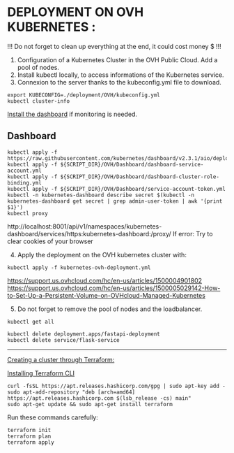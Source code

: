 
# DEPLOYMENT ON OVH KUBERNETES :
 !!! Do not forget to clean up everything at the end, it could cost money $ !!!

1. Configuration of a Kubernetes Cluster in the OVH Public Cloud. Add a pool of nodes.
2. Install kubectl locally, to access informations of the Kubernetes service.
3. Connexion to the server thanks to the kubeconfig.yml file to download.
```
export KUBECONFIG=./deployment/OVH/kubeconfig.yml
kubectl cluster-info
```
[Install the dashboard](https://docs.ovh.com/gb/en/kubernetes/installing-kubernetes-dashboard/) if monitoring is needed.
## Dashboard
```
kubectl apply -f https://raw.githubusercontent.com/kubernetes/dashboard/v2.3.1/aio/deploy/recommended.yaml
kubectl apply -f ${SCRIPT_DIR}/OVH/Dashboard/dashboard-service-account.yml
kubectl apply -f ${SCRIPT_DIR}/OVH/Dashboard/dashboard-cluster-role-binding.yml
kubectl apply -f ${SCRIPT_DIR}/OVH/Dashboard/service-account-token.yml
kubectl -n kubernetes-dashboard describe secret $(kubectl -n kubernetes-dashboard get secret | grep admin-user-token | awk '{print $1}')
kubectl proxy
```
http://localhost:8001/api/v1/namespaces/kubernetes-dashboard/services/https:kubernetes-dashboard:/proxy/
If error: Try to clear cookies of your browser

4. Apply the deployment on the OVH kubernetes cluster with:
```
kubectl apply -f kubernetes-ovh-deployment.yml
```
https://support.us.ovhcloud.com/hc/en-us/articles/1500004901802
https://support.us.ovhcloud.com/hc/en-us/articles/1500005029142-How-to-Set-Up-a-Persistent-Volume-on-OVHcloud-Managed-Kubernetes

5. Do not forget to remove the pool of nodes and the loadbalancer.
```
kubectl get all
```
```
kubectl delete deployment.apps/fastapi-deployment
kubectl delete service/flask-service
```
---------------------------
[Creating a cluster through Terraform:](https://docs.ovh.com/sg/en/kubernetes/creating-a-cluster-through-terraform/#before-you-begin)

[Installing Terraform CLI](https://www.terraform.io/downloads)
```
curl -fsSL https://apt.releases.hashicorp.com/gpg | sudo apt-key add -
sudo apt-add-repository "deb [arch=amd64] https://apt.releases.hashicorp.com $(lsb_release -cs) main"
sudo apt-get update && sudo apt-get install terraform
```
Run these commands carefully:
```
terraform init
terraform plan
terraform apply
```